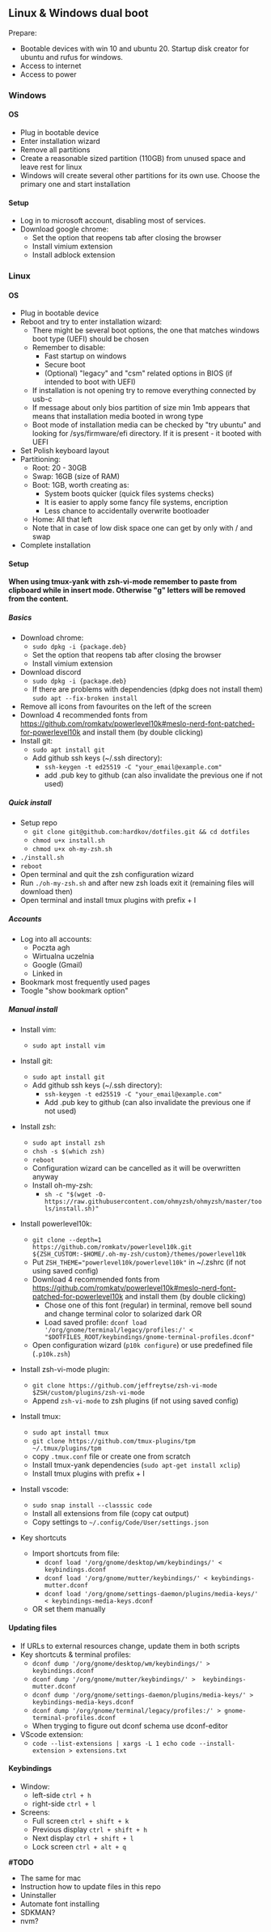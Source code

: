 ## Linux & Windows dual boot

Prepare:
- Bootable devices with win 10 and ubuntu 20. Startup disk creator for ubuntu and rufus for windows.
- Access to internet
- Access to power

### Windows

#### OS

- Plug in bootable device
- Enter installation wizard
- Remove all partitions
- Create a reasonable sized partition (110GB) from unused space and leave rest for linux
- Windows will create several other partitions for its own use. Choose the primary one and start installation

#### Setup

- Log in to microsoft account, disabling most of services.
- Download google chrome:
  - Set the option that reopens tab after closing the browser
  - Install vimium extension
  - Install adblock extension

### Linux

#### OS

- Plug in bootable device
- Reboot and try to enter installation wizard:
  - There might be several boot options, the one that matches windows boot type (UEFI) should be chosen
  - Remember to disable:
    - Fast startup on windows
    - Secure boot
    - (Optional) "legacy" and "csm" related options in BIOS (if intended to boot with UEFI)
  - If installation is not opening try to remove everything connected by usb-c
  - If message about only bios partition of size min 1mb appears that means that installation media booted in wrong type
  - Boot mode of installation media can be checked by "try ubuntu" and looking for /sys/firmware/efi directory. If it is present - it booted with UEFI
- Set Polish keyboard layout
- Partitioning:
  - Root: 20 - 30GB
  - Swap: 16GB (size of RAM)
  - Boot: 1GB, worth creating as:
    - System boots quicker (quick files systems checks)
    - It is easier to apply some fancy file systems, encription
    - Less chance to accidentally overwrite bootloader
  - Home: All that left
  - Note that in case of low disk space one can get by only with / and swap
- Complete installation

#### Setup
**When using tmux-yank with zsh-vi-mode remember to paste from clipboard while in insert mode. Otherwise "g" letters will be removed from the content.**
##### Basics

- Download chrome:
  - `sudo dpkg -i {package.deb}`
  - Set the option that reopens tab after closing the browser
  - Install vimium extension
- Download discord
  - `sudo dpkg -i {package.deb}`
  - If there are problems with dependencies (dpkg does not install them) `sudo apt --fix-broken install`
- Remove all icons from favourites on the left of the screen
- Download 4 recommended fonts from https://github.com/romkatv/powerlevel10k#meslo-nerd-font-patched-for-powerlevel10k and install them (by double clicking)
- Install git:
  - `sudo apt install git`
  - Add github ssh keys (~/.ssh directory):
    - `ssh-keygen -t ed25519 -C "your_email@example.com"`
    - add .pub key to github (can also invalidate the previous one if not used)

##### Quick install
- Setup repo
  - `git clone git@github.com:hardkov/dotfiles.git && cd dotfiles`
  - `chmod u+x install.sh`
  - `chmod u+x oh-my-zsh.sh`
- `./install.sh`
- `reboot`
- Open terminal and quit the zsh configuration wizard
- Run `./oh-my-zsh.sh` and after new zsh loads exit it (remaining files will download then)
- Open terminal and install tmux plugins with prefix + I

##### Accounts

- Log into all accounts:
  - Poczta agh
  - Wirtualna uczelnia
  - Google (Gmail)
  - Linked in
- Bookmark most frequently used pages
- Toogle "show bookmark option"

##### Manual install

- Install vim:
  - `sudo apt install vim`

- Install git:
  - `sudo apt install git`
  - Add github ssh keys (~/.ssh directory):
    - `ssh-keygen -t ed25519 -C "your_email@example.com"`
    - Add .pub key to github (can also invalidate the previous one if not used)

- Install zsh:
  - `sudo apt install zsh`
  - `chsh -s $(which zsh)`
  - `reboot`
  - Configuration wizard can be cancelled as it will be overwritten anyway
  - Install oh-my-zsh:
    - `sh -c "$(wget -O- https://raw.githubusercontent.com/ohmyzsh/ohmyzsh/master/tools/install.sh)"`

- Install powerlevel10k:
  - `git clone --depth=1 https://github.com/romkatv/powerlevel10k.git ${ZSH_CUSTOM:-$HOME/.oh-my-zsh/custom}/themes/powerlevel10k`
  - Put `ZSH_THEME="powerlevel10k/powerlevel10k"` in ~/.zshrc (if not using saved config)
  - Download 4 recommended fonts from https://github.com/romkatv/powerlevel10k#meslo-nerd-font-patched-for-powerlevel10k and install them (by double clicking)
    - Chose one of this font (regular) in terminal, remove bell sound and change terminal color to solarized dark OR
    - Load saved profile: `dconf load '/org/gnome/terminal/legacy/profiles:/' < "$DOTFILES_ROOT/keybindings/gnome-terminal-profiles.dconf"`
  - Open configuration wizard (`p10k configure`) or use predefined file (`.p10k.zsh`)

- Install zsh-vi-mode plugin:
  - `git clone https://github.com/jeffreytse/zsh-vi-mode $ZSH/custom/plugins/zsh-vi-mode`
  - Append `zsh-vi-mode` to zsh plugins (if not using saved config)

- Install tmux:
  - `sudo apt install tmux`
  - `git clone https://github.com/tmux-plugins/tpm ~/.tmux/plugins/tpm`
  - copy `.tmux.conf` file or create one from scratch
  - Install tmux-yank dependencies (`sudo apt-get install xclip`)
  - Install tmux plugins with prefix + I

- Install vscode:
  - `sudo snap install --classsic code`
  - Install all extensions from file (copy cat output)
  - Copy settings to `~/.config/Code/User/settings.json`

- Key shortcuts
  - Import shortcuts from file:
    - `dconf load '/org/gnome/desktop/wm/keybindings/' < keybindings.dconf`
    - `dconf load '/org/gnome/mutter/keybindings/' < keybindings-mutter.dconf`
    - `dconf load '/org/gnome/settings-daemon/plugins/media-keys/' < keybindings-media-keys.dconf`
  - OR set them manually

#### Updating files
- If URLs to external resources change, update them in both scripts
- Key shortcuts & terminal profiles:
  - `dconf dump '/org/gnome/desktop/wm/keybindings/' > keybindings.dconf`
  - `dconf dump '/org/gnome/mutter/keybindings/' >  keybindings-mutter.dconf`
  - `dconf dump '/org/gnome/settings-daemon/plugins/media-keys/' >  keybindings-media-keys.dconf`
  - `dconf dump '/org/gnome/terminal/legacy/profiles:/' > gnome-terminal-profiles.dconf`
  - When tryging to figure out dconf schema use dconf-editor
- VScode extension:
  - `code --list-extensions | xargs -L 1 echo code --install-extension > extensions.txt`

#### Keybindings

- Window:
  - left-side `ctrl + h`
  - right-side `ctrl + l`
- Screens:
  - Full screen `ctrl + shift + k`
  - Previous display `ctrl + shift + h`
  - Next display `ctrl + shift + l`
  - Lock screen `ctrl + alt + q`

**#TODO**
- The same for mac
- Instruction how to update files in this repo
- Uninstaller
- Automate font installing
- SDKMAN?
- nvm?

